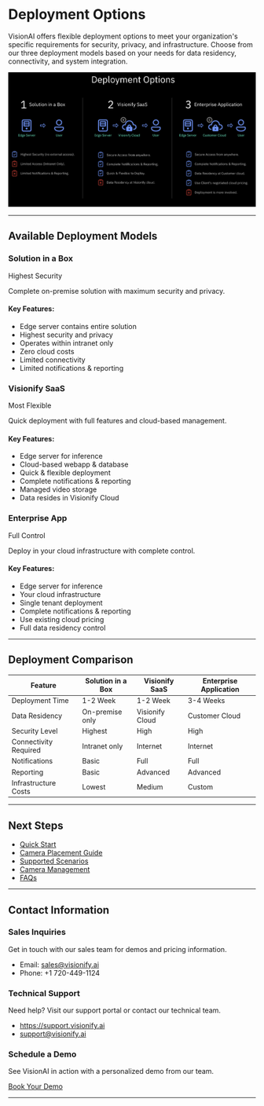 # Deployment Options

VisionAI offers flexible deployment options to meet your organization's specific requirements for security, privacy, and infrastructure. Choose from our three deployment models based on your needs for data residency, connectivity, and system integration.

<img src="../../img/visionify-deployment-options.png" alt="VisionAI Deployment Options including Solution in a Box, SaaS and Enterprise Application" title="VisionAI Deployment Options">

---

## Available Deployment Models

<div class="deployment-grid">
    <div class="deployment-card">
        <div class="deployment-header">
            <h3>Solution in a Box</h3>
            <span class="deployment-tag">Highest Security</span>
        </div>
        <div class="deployment-content">
            <p>Complete on-premise solution with maximum security and privacy.</p>
            <h4>Key Features:</h4>
            <ul>
                <li>Edge server contains entire solution</li>
                <li>Highest security and privacy</li>
                <li>Operates within intranet only</li>
                <li>Zero cloud costs</li>
                <li>Limited connectivity</li>
                <li>Limited notifications & reporting</li>
            </ul>
            <div class="deployment-footer">
                <!-- <a href="../solution-in-box" class="learn-more">Learn More →</a> -->
            </div>
        </div>
    </div>
    <div class="deployment-card">
        <div class="deployment-header">
            <h3>Visionify SaaS</h3>
            <span class="deployment-tag">Most Flexible</span>
        </div>
        <div class="deployment-content">
            <p>Quick deployment with full features and cloud-based management.</p>
            <h4>Key Features:</h4>
            <ul>
                <li>Edge server for inference</li>
                <li>Cloud-based webapp & database</li>
                <li>Quick & flexible deployment</li>
                <li>Complete notifications & reporting</li>
                <li>Managed video storage</li>
                <li>Data resides in Visionify Cloud</li>
            </ul>
            <div class="deployment-footer">
                <!-- <a href="../saas-deployment" class="learn-more">Learn More →</a> -->
            </div>
        </div>
    </div>
    <div class="deployment-card">
        <div class="deployment-header">
            <h3>Enterprise App</h3>
            <span class="deployment-tag">Full Control</span>
        </div>
        <div class="deployment-content">
            <p>Deploy in your cloud infrastructure with complete control.</p>
            <h4>Key Features:</h4>
            <ul>
                <li>Edge server for inference</li>
                <li>Your cloud infrastructure</li>
                <li>Single tenant deployment</li>
                <li>Complete notifications & reporting</li>
                <li>Use existing cloud pricing</li>
                <li>Full data residency control</li>
            </ul>
            <div class="deployment-footer">
                <!-- <a href="../enterprise-deployment" class="learn-more">Learn More →</a> -->
            </div>
        </div>
    </div>
</div>

---

## Deployment Comparison

<div class="comparison-table">
<table>
    <thead>
        <tr>
            <th>Feature</th>
            <th>Solution in a Box</th>
            <th>Visionify SaaS</th>
            <th>Enterprise Application</th>
        </tr>
    </thead>
    <tbody>
        <tr>
            <td>Deployment Time</td>
            <td>1-2 Week</td>
            <td>1-2 Week</td>
            <td>3-4 Weeks</td>
        </tr>
        <tr>
            <td>Data Residency</td>
            <td>On-premise only</td>
            <td>Visionify Cloud</td>
            <td>Customer Cloud</td>
        </tr>
        <tr>
            <td>Security Level</td>
            <td>Highest</td>
            <td>High</td>
            <td>High</td>
        </tr>
        <tr>
            <td>Connectivity Required</td>
            <td>Intranet only</td>
            <td>Internet</td>
            <td>Internet</td>
        </tr>
        <tr>
            <td>Notifications</td>
            <td>Basic</td>
            <td>Full</td>
            <td>Full</td>
        </tr>
        <tr>
            <td>Reporting</td>
            <td>Basic</td>
            <td>Advanced</td>
            <td>Advanced</td>
        </tr>
        <tr>
            <td>Infrastructure Costs</td>
            <td>Lowest</td>
            <td>Medium</td>
            <td>Custom</td>
        </tr>
    </tbody>
</table>
</div>

---

## Next Steps
- [Quick Start](../../overview/quick-start)
- [Camera Placement Guide](../../overview/camera-placement-guide)
- [Supported Scenarios](../../scenarios)
- [Camera Management](../../overview/cameras)
- [FAQs](../../overview/faqs)

---

## Contact Information

<div class="grid-cards">
    <div class="grid-card">
        <h3>Sales Inquiries</h3>
        <p>Get in touch with our sales team for demos and pricing information.</p>
        <ul class="contact-list">
            <li>Email: <a href="mailto:sales@visionify.ai">sales@visionify.ai</a></li>
            <li>Phone: +1 720-449-1124</li>
        </ul>
    </div>
    <div class="grid-card">
        <h3>Technical Support</h3>
        <p>Need help? Visit our support portal or contact our technical team.</p>
        <ul class="contact-list">
            <li><a href="https://support.visionify.ai">https://support.visionify.ai</a></li>
            <li><a href="mailto:support@visionify.ai">support@visionify.ai</a></li>
        </ul>
    </div>
    <div class="grid-card">
        <h3>Schedule a Demo</h3>
        <p>See VisionAI in action with a personalized demo from our team.</p>
        <div class="demo-button">
            <a href="https://cal.com/visionify/30min" class="cta-button">Book Your Demo</a>
        </div>
    </div>
</div>

---